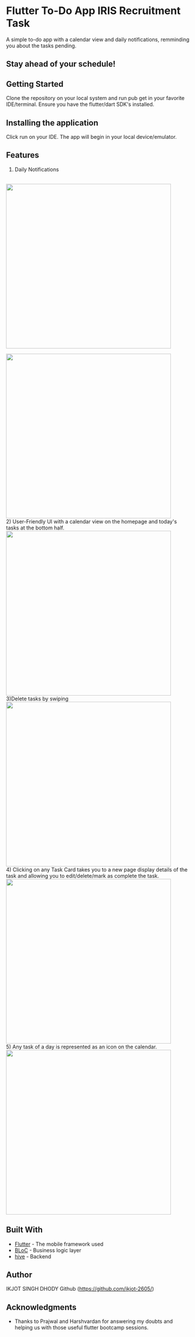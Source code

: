 # Flutter To-Do App IRIS Recruitment Task 
A simple to-do app with a calendar view and daily notifications, remminding you about the tasks pending.
## Stay ahead of your schedule! 

## Getting Started
Clone the repository on your local system and run pub get in your favorite IDE/terminal.
Ensure you have the flutter/dart SDK's installed.

## Installing the application

Click run on your IDE. The app will begin in your local device/emulator.

## Features
1) Daily Notifications
<br>
<img src="https://raw.githubusercontent.com/ikjot-2605/IRIS-Flutter-Bootcamp/master/to_do/images/WhatsApp%20Image%202020-05-20%20at%201.58.10%20AM(1).jpeg?token=ANF347MPONGAHU5WMMKMHRS6ZWASO" height="450"></img>

<img src="https://github.com/ikjot-2605/IRIS-Flutter-Bootcamp/blob/master/to_do/images/WhatsApp%20Image%202020-05-20%20at%201.58.10%20AM(2).jpeg" height="450"></img>
<br>
2) User-Friendly UI with a calendar view on the homepage and today's tasks at the bottom half.
<br>
<img src="https://raw.githubusercontent.com/ikjot-2605/IRIS-Flutter-Bootcamp/master/to_do/images/WhatsApp%20Image%202020-05-20%20at%201.58.09%20AM(1).jpeg?token=ANF347IIV55UMOJQ5OL7PYC6ZWA3K" height="450"></img><br>
3)Delete tasks by swiping
<br><img src="https://raw.githubusercontent.com/ikjot-2605/IRIS-Flutter-Bootcamp/master/to_do/images/WhatsApp%20Image%202020-05-20%20at%201.58.09%20AM.jpeg?token=ANF347OA6LHPEPZS6KFH7CC6ZWA7G" height="450"></img><br>
4) Clicking on any Task Card takes you to a new page display details of the task and allowing you to edit/delete/mark as complete the task.
<br><img src="https://raw.githubusercontent.com/ikjot-2605/IRIS-Flutter-Bootcamp/master/to_do/images/WhatsApp%20Image%202020-05-20%20at%201.58.09%20AM(3).jpeg?token=ANF347OVI5DL6CNDVLHEMUS6ZWA6W" height="450"></img><br>
5) Any task of a day is represented as an icon on the calendar.
<br>
<img src="https://raw.githubusercontent.com/ikjot-2605/IRIS-Flutter-Bootcamp/master/to_do/images/WhatsApp%20Image%202020-05-20%20at%201.58.09%20AM(1).jpeg?token=ANF347IIV55UMOJQ5OL7PYC6ZWA3K" height="450"></img><br>
## Built With

* [Flutter](https://flutter.dev/) - The mobile framework used
* [BLoC](https://pub.dev/packages/bloc) - Business logic layer
* [hive](https://docs.hivedb.dev/#/) - Backend


## Author
IKJOT SINGH DHODY
Github (https://github.com/ikjot-2605/)

## Acknowledgments

* Thanks to Prajwal and Harshvardan for answering my doubts and helping us with those useful flutter bootcamp sessions.

